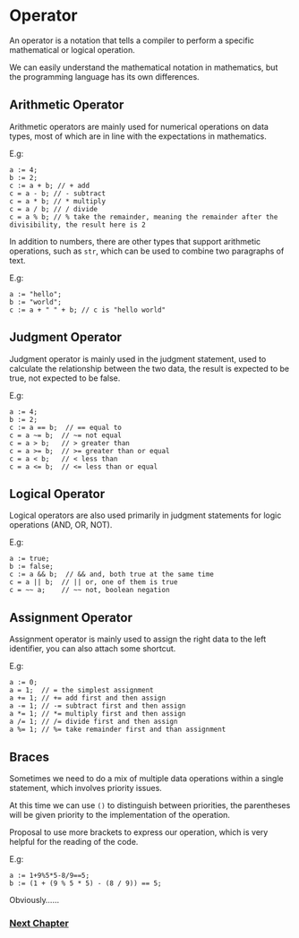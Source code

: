 # Operator
An operator is a notation that tells a compiler to perform a specific mathematical or logical operation.

We can easily understand the mathematical notation in mathematics, but the programming language has its own differences.

## Arithmetic Operator
Arithmetic operators are mainly used for numerical operations on data types, most of which are in line with the expectations in mathematics.

E.g:
```
a := 4;
b := 2;
c := a + b; // + add
c = a - b; // - subtract
c = a * b; // * multiply
c = a / b; // / divide
c = a % b; // % take the remainder, meaning the remainder after the divisibility, the result here is 2
```
In addition to numbers, there are other types that support arithmetic operations, such as `str`, which can be used to combine two paragraphs of text.

E.g:
```
a := "hello";
b := "world";
c := a + " " + b; // c is "hello world"
```
## Judgment Operator
Judgment operator is mainly used in the judgment statement, used to calculate the relationship between the two data, the result is expected to be true, not expected to be false.

E.g:
```
a := 4;
b := 2;
c := a == b;  // == equal to
c = a ~= b;  // ~= not equal
c = a > b;   // > greater than
c = a >= b;  // >= greater than or equal
c = a < b;   // < less than
c = a <= b;  // <= less than or equal
```
## Logical Operator
Logical operators are also used primarily in judgment statements for logic operations (AND, OR, NOT).

E.g:
```
a := true;
b := false;
c := a && b;  // && and, both true at the same time
c = a || b;  // || or, one of them is true
c = ~~ a;    // ~~ not, boolean negation
```
## Assignment Operator
Assignment operator is mainly used to assign the right data to the left identifier, you can also attach some shortcut.

E.g:
```
a := 0;
a = 1;  // = the simplest assignment
a += 1; // += add first and then assign
a -= 1; // -= subtract first and then assign
a *= 1; // *= multiply first and then assign
a /= 1; // /= divide first and then assign
a %= 1; // %= take remainder first and than assignment
```
## Braces
Sometimes we need to do a mix of multiple data operations within a single statement, which involves priority issues.

At this time we can use `()` to distinguish between priorities, the parentheses will be given priority to the implementation of the operation.

Proposal to use more brackets to express our operation, which is very helpful for the reading of the code.

E.g:
```
a := 1+9%5*5-8/9==5;
b := (1 + (9 % 5 * 5) - (8 / 9)) == 5; 
```
Obviously……

### [Next Chapter](collection-type.md)